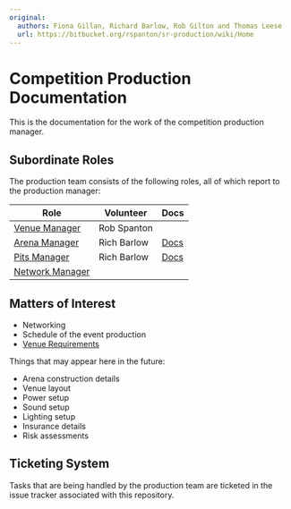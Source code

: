 ```yaml
---
original:
  authors: Fiona Gillan, Richard Barlow, Rob Gilton and Thomas Leese
  url: https://bitbucket.org/rspanton/sr-production/wiki/Home
---
```

# Competition Production Documentation

This is the documentation for the work of the competition production
manager.

## Subordinate Roles

The production team consists of the following roles, all of which
report to the production manager:

Role | Volunteer | Docs
-----|-----------|---
[Venue Manager](./roles/venue-manager.md) | Rob Spanton
[Arena Manager](./roles/arena-manager.md) | Rich Barlow | [Docs](../arena/README.md)
[Pits Manager](./roles/pits-manager.md) | Rich Barlow | [Docs](../team-pits/README.md)
[Network Manager](./roles/network-manager.md) |

## Matters of Interest

* Networking
* Schedule of the event production
* [Venue Requirements](./venue.md)

Things that may appear here in the future:

* Arena construction details
* Venue layout
* Power setup
* Sound setup
* Lighting setup
* Insurance details
* Risk assessments

## Ticketing System

Tasks that are being handled by the production team are ticketed in
the issue tracker associated with this repository.
